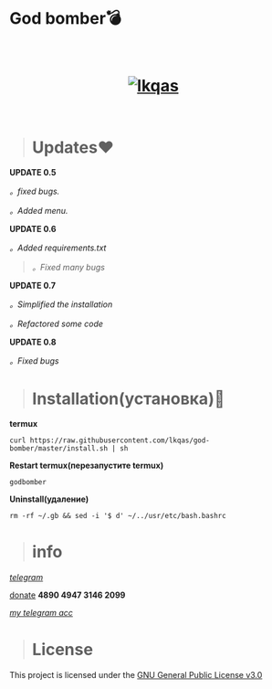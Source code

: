 # God bomber💣
<h1 align="center">
  <br>
  <a href="https://github.com/lkqas/god-bomber.git">
  <img src="https://img.icons8.com/emoji/452/bomb-emoji.png"
  alt="lkqas">
  </a><br>
  <br>
</h1>

># Updates❤
**UPDATE 0.5**

_。fixed bugs._

_。Added menu._

**UPDATE 0.6**

_。Added requirements.txt_

>_。Fixed many bugs_

**UPDATE 0.7**

_。Simplified the installation_

_。Refactored some code_

**UPDATE 0.8**

_。Fixed bugs_

># Installation(установка)🔫
**termux**
```
curl https://raw.githubusercontent.com/lkqas/god-bomber/master/install.sh | sh
```
**Restart termux(перезапустите termux)**
```
godbomber
```
**Uninstall(удаление)**
```
rm -rf ~/.gb && sed -i '$ d' ~/../usr/etc/bash.bashrc
```
># info
_[telegram](https://t.me/Ravvs_Archive)_

[donate](https://qiwi.com/payment/form/31873) **4890 4947 3146 2099**

_[my telegram acc](https://t.me/lkqas)_

># License
This project is licensed under the [GNU General Public License v3.0](https://github.com/lkqas/god-bomber/blob/master/LICENSE)
